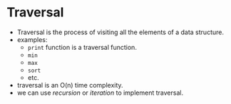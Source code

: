 # Traversal

- Traversal is the process of visiting all the elements of a data structure.
- examples:
  - `print` function is a traversal function.
  - `min`
  - `max`
  - `sort`
  - etc.
- traversal is an O(n) time complexity.
- we can use _recursion_ or _iteration_ to implement traversal.
